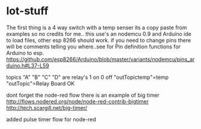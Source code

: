 # lot-stuff

The first thing is a 4 way switch with a temp senser
its a copy paste from examples so no credits for me.. 
this use's an nodemcu 0.9 and Arduino ide to load files, other esp 8266 should work.
if you need to change pins there will be comments telling you where..see for Pin definition functions for Arduino to esp.
https://github.com/esp8266/Arduino/blob/master/variants/nodemcu/pins_arduino.h#L37-L59

topics "A" "B" "C" "D" are relay's 1 on 0 off
"outTopictemp"=temp
"outTopic"=Relay Board OK

dont forget the node-red flow there is an example of big timer http://flows.nodered.org/node/node-red-contrib-bigtimer
http://tech.scargill.net/big-timer/


added pulse timer flow for node-red
